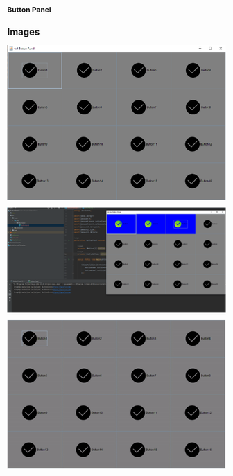 ### Button Panel




















## Images 

![Image](https://github.com/KLU1220505042/1220505042/blob/main/asset/image.png)

![Image](https://github.com/KLU1220505042/1220505042/blob/main/asset/image1.png)

![Image](https://github.com/KLU1220505042/1220505042/blob/main/asset/buton.gif)
